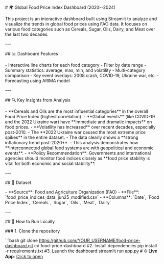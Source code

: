 \# 🌍 Global Food Price Index Dashboard (2020--2024)

This project is an interactive dashboard built using Streamlit to
analyze and visualize the trends in global food prices using FAO data.
It focuses on various food categories such as Cereals, Sugar, Oils,
Dairy, and Meat over the last two decades.

\-\--

\## 📊 Dashboard Features

\- Interactive line charts for each food category - Filter by date
range - Summary statistics: average, max, min, and volatility -
Multi-category comparison - Key event overlays: 2008 crash, COVID-19,
Ukraine war, etc. - Forecasting using ARIMA model

\-\--

\## 🔍 Key Insights from Analysis

\- \*\*Cereals and Oils are the most influential categories\*\* in the
overall Food Price Index (highest correlation). - \*\*Global events\*\*
(like COVID-19 and the 2022 Ukraine war) have \*\*immediate and dramatic
impacts\*\* on food prices. - \*\*Volatility has increased\*\* over
recent decades, especially post-2010. - The \*\*2022 Ukraine war caused
the most extreme price spikes\*\* in the entire dataset. - The data
clearly shows a \*\*strong inflationary trend post-2020\*\*. - This
analysis demonstrates how \*\*interconnected global food systems are
with geopolitical and economic events\*\*. - \*\*Policy
Recommendation\*\*: Governments and international agencies should
monitor food indices closely as \*\*food price stability is vital for
both economic and social stability\*\*.

\-\--

\## 📂 Dataset

\- \*\*Source\*\*: Food and Agriculture Organization (FAO) -
\*\*File\*\*: \`food_price_indices_data_jun25_modified.csv\` -
\*\*Columns\*\*: \`Date\`, \`Food Price Index\`, \`Cereals\`, \`Sugar\`,
\`Oils\`, \`Meat\`, \`Dairy\`

\-\--

\## 🚀 How to Run Locally

\### 1. Clone the repository

\`\`\`bash git clone
https://github.com/YOUR_USERNAME/food-price-dashboard.git cd
food-price-dashboard
\#2. Install dependencies
pip install -r requirements.txt
\#3. Launch the dashboard
streamlit run app.py
\# 🌐 **Live App**: [Click to open](https://food-price-dashboard-bcvracmzbgzpskg2qeeneo.streamlit.app/)

